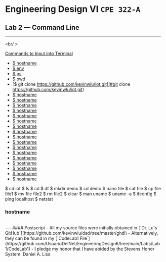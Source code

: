 # Engineering Design VI `CPE 322-A`
## Lab 2 — Command Line
---
<br/ >

<ins>Commands to Input into Terminal</ins> 
- [$ hostname](#hostname)
- [$ env](#env)
- [$ ps](#ps)
- [$ pwd](#pwd)
- [$ git clone https://github.com/kevinwlu/iot.git](#git clone https://github.com/kevinwlu/iot.git)
- [$ hostname](#hostname)
- [$ hostname](#hostname)
- [$ hostname](#hostname)
- [$ hostname](#hostname)
- [$ hostname](#hostname)
- [$ hostname](#hostname)
- [$ hostname](#hostname)
- [$ hostname](#hostname)
- [$ hostname](#hostname)
- [$ hostname](#hostname)
- [$ hostname](#hostname)
- [$ hostname](#hostname)
- [$ hostname](#hostname)
- [$ hostname](#hostname)
- [$ hostname](#hostname)
- [$ hostname](#hostname)
- [$ hostname](#hostname)

$ cd iot
$ ls
$ cd
$ df
$ mkdir demo
$ cd demo
$ nano file
$ cat file
$ cp file file1
$ mv file file2
$ rm file2
$ clear
$ man uname
$ uname -a
$ ifconfig
$ ping localhost
$ netstat

### hostname

<br/>
---
#### Postscript
- All my source files were initially obtained in [`Dr. Lu's GitHub`](https://github.com/kevinwlu/dsd/tree/master/ghdl)
- Alternatively, they can be found in my [`CodeLab1 File`](https://github.com/UsuarioDelNet/EngineeringDesign6/tree/main/Labs/Lab1/CodeLab1)
- I pledge my honor that I have abided by the Stevens Honor System: Daniel A. Liss
